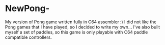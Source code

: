 # NewPong-
My version of Pong game written fully in C64 assembler :) 
I did not like the Pong games that I have played, so I decided to write my own... 
I've also built myself a set of paddles, so this game is only playable with 
C64 paddle compatible controllers.
